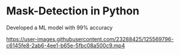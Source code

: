 # Mask-Detection in Python
Developed a ML model with 99% accuracy


https://user-images.githubusercontent.com/23288425/125569796-c6145fe8-2ab6-4ee1-b65e-5fbc08a500c9.mp4
